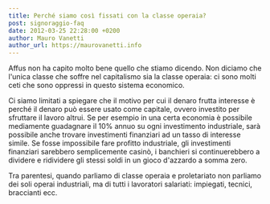 ```yaml
---
title: Perché siamo così fissati con la classe operaia?
post: signoraggio-faq
date: 2012-03-25 22:28:00 +0200
author: Mauro Vanetti
author_url: https://maurovanetti.info
---
```

Affus non ha capito molto bene quello che stiamo dicendo. Non diciamo che l'unica classe che soffre nel capitalismo sia la classe operaia: ci sono molti ceti che sono oppressi in questo sistema economico.

Ci siamo limitati a spiegare che il motivo per cui il denaro frutta interesse è perché il denaro può essere usato come capitale, ovvero investito per sfruttare il lavoro altrui. Se per esempio in una certa economia è possibile mediamente guadagnare il 10% annuo su ogni investimento industriale, sarà possibile anche trovare investimenti finanziari ad un tasso di interesse simile. Se fosse impossibile fare profitto industriale, gli investimenti finanziari sarebbero semplicemente casinò, i banchieri si continuerebbero a dividere e ridividere gli stessi soldi in un gioco d'azzardo a somma zero.

Tra parentesi, quando parliamo di classe operaia e proletariato non parliamo dei soli operai industriali, ma di tutti i lavoratori salariati: impiegati, tecnici, braccianti ecc.